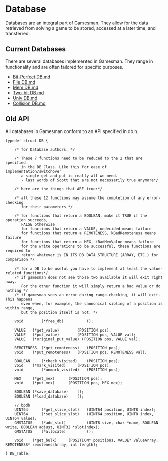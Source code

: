 Database
========

Databases are an integral part of Gamesman. They allow for the data retrieved from solving a game to be stored, accessed at a later time, and transferred.

Current Databases
-----------------

There are several databases implemented in Gamesman. They range in functionality and are often tailored for specific purposes.

-   [Bit-Perfect DB.md](Bit-Perfect_DB.md "wikilink")
-   [File DB.md](File_DB.md "wikilink")
-   [Mem DB.md](Mem_DB.md "wikilink")
-   [Two-bit DB.md](Two-bit_DB.md "wikilink")
-   [Univ DB.md](Univ_DB.md "wikilink")
-   [Collision DB.md](Collision_DB.md "wikilink")

Old API
-------

All databases in Gamesman conform to an API specified in db.h.

    typedef struct DB {

        /* for Database authors: */

        /* These 7 functions need to be reduced to the 2 that are specified
           in the DB Class. Like this for ease of implementation/switchover
           a single get and put is really all we need.
           - last words of Scott that are not necessarily true anymore*/

        /* here are the things that ARE true:*/

        /* all these 12 functions may assume the completion of any error-checking
           for their parameters */

        /* for functions that return a BOOLEAN, make it TRUE if the operation succeeds,
           FALSE otherwise
           for functions that return a VALUE, undecided means failure
           for functions that return a REMOTENESS, kBadRemoteness means failure
           for functions that return a MEX, kBadMexValue means failure
           for the write operations to be successful, these functions are required to
           return whatever is IN ITS DB DATA STRUCTURE (ARRAY, ETC.) for comparison */

        /* for a DB to be useful you have to implement at least the value-related functions*/
        /* if gamesman does not see those two available it will exit right away.
           For the other function it will simply return a bad value or do nothing */
        /* if gamesman sees an error during range-checking, it will exit. This happens
           even when, for example, the cannonical sibling of a position is within range,
           but the position itself is not. */

        void        (*free_db)          ();

        VALUE   (*get_value)        (POSITION pos);
        VALUE   (*put_value)        (POSITION pos, VALUE val);
        VALUE   (*original_put_value) (POSITION pos, VALUE val);

        REMOTENESS  (*get_remoteness)   (POSITION pos);
        void    (*put_remoteness)   (POSITION pos, REMOTENESS val);

        BOOLEAN     (*check_visited)    (POSITION pos);
        void    (*mark_visited)     (POSITION pos);
        void        (*unmark_visited)   (POSITION pos);

        MEX     (*get_mex)      (POSITION pos);
        void    (*put_mex)      (POSITION pos, MEX mex);

        BOOLEAN (*save_database)    ();
        BOOLEAN (*load_database)    ();

        // bpdb
        UINT64      (*get_slice_slot)   (UINT64 position, UINT8 index);
        UINT64      (*set_slice_slot)   (UINT64 position, UINT8 index, UINT64 value);
        GMSTATUS    (*add_slot)         (UINT8 size, char *name, BOOLEAN write, BOOLEAN adjust, UINT32 *slotindex);
        GMSTATUS    (*allocate)         ();
        
        void    (*get_bulk)     (POSITION* positions, VALUE* ValueArray, REMOTENESS* remotenessArray, int length); 

    } DB_Table;
